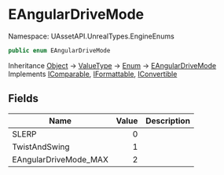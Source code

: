 # EAngularDriveMode

Namespace: UAssetAPI.UnrealTypes.EngineEnums

```csharp
public enum EAngularDriveMode
```

Inheritance [Object](https://docs.microsoft.com/en-us/dotnet/api/system.object) → [ValueType](https://docs.microsoft.com/en-us/dotnet/api/system.valuetype) → [Enum](https://docs.microsoft.com/en-us/dotnet/api/system.enum) → [EAngularDriveMode](./uassetapi.unrealtypes.engineenums.eangulardrivemode.md)<br>
Implements [IComparable](https://docs.microsoft.com/en-us/dotnet/api/system.icomparable), [IFormattable](https://docs.microsoft.com/en-us/dotnet/api/system.iformattable), [IConvertible](https://docs.microsoft.com/en-us/dotnet/api/system.iconvertible)

## Fields

| Name | Value | Description |
| --- | --: | --- |
| SLERP | 0 |  |
| TwistAndSwing | 1 |  |
| EAngularDriveMode_MAX | 2 |  |

